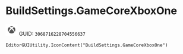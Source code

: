 # BuildSettings.GameCoreXboxOne
![](/img/BuildSettings.GameCoreXboxOne.png)
GUID: `3068716228704556637`
```
EditorGUIUtility.IconContent("BuildSettings.GameCoreXboxOne")
```
